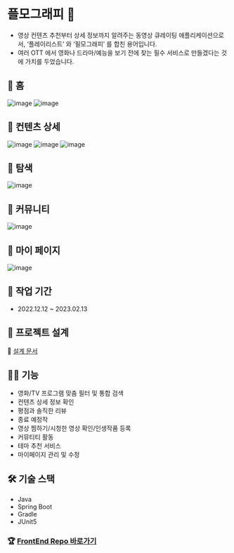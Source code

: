 # 플모그래피 🍿
- 영상 컨텐츠 추천부터 상세 정보까지 알려주는 동영상 큐레이팅 애플리케이션으로서, ‘플레이리스트’ 와 ‘필모그래피’ 를 합친 용어입니다. 
- 여러 OTT 에서 영화나 드라마/예능을 보기 전에 찾는 필수 서비스로 만들겠다는 것에 가치를 두었습니다.

## 📍 홈 
![image](https://user-images.githubusercontent.com/110010435/227907485-59e20fb5-cffe-4c47-a7e4-1635a1fd003b.png)
![image](https://user-images.githubusercontent.com/110010435/227907615-376059e3-54da-4ce9-a583-6e55163c25e7.png)

## 📍 컨텐츠 상세
![image](https://user-images.githubusercontent.com/110010435/227907847-90639582-d9b4-47ce-997a-2ae88b58b485.png)
![image](https://user-images.githubusercontent.com/110010435/227907967-04ba1856-9742-41e0-9df7-b097057ab4a7.png)
![image](https://user-images.githubusercontent.com/110010435/227908052-1e344ccb-6a51-486f-b810-d924ef83a947.png)

## 📍 탐색
![image](https://user-images.githubusercontent.com/110010435/227908269-3f1578dd-a037-42ad-a7be-fb243a1cb8e1.png)

## 📍 커뮤니티
![image](https://user-images.githubusercontent.com/110010435/227908408-714d2fee-f97f-4ace-9bea-60d4eb0b6272.png)

## 📍 마이 페이지
![image](https://user-images.githubusercontent.com/110010435/227908603-19318a90-77a4-4de9-8a05-98f63914f809.png)

## 📆 작업 기간
- 2022.12.12 ~ 2023.02.13

## 👣 프로젝트 설계
🔗 [설계 문서](https://wirehaired-trick-c7d.notion.site/Plmography-1e498e701b1e4c379c1de1a6e0cecdec)

## ✍🏻 기능
- 영화/TV 프로그램 맞춤 필터 및 통합 검색
- 컨텐츠 상세 정보 확인
- 평점과 솔직한 리뷰
- 종료 예정작
- 영상 찜하기/시청한 영상 확인/인생작품 등록
- 커뮤티티 활동
- 테마 추천 서비스
- 마이페이지 관리 및 수정

## 🛠 기술 스택
- Java
- Spring Boot
- Gradle
- JUnit5

### 🏆 [FrontEnd Repo 바로가기](https://github.com/jennajeh/plmography-frontend)
